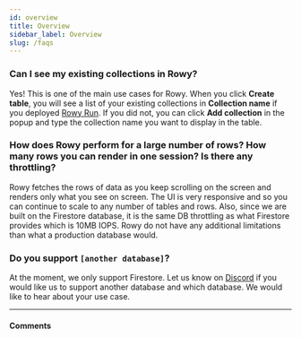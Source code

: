 ```yaml
---
id: overview
title: Overview
sidebar_label: Overview
slug: /faqs
---
```


### Can I see my existing collections in Rowy?

Yes! This is one of the main use cases for Rowy. When you click **Create
table**, you will see a list of your existing collections in **Collection name**
if you deployed [Rowy Run](../rowy-run/overview.mdx). If you did not, you can
click **Add collection** in the popup and type the collection name you want to
display in the table.

### How does Rowy perform for a large number of rows? How many rows you can render in one session? Is there any throttling?

Rowy fetches the rows of data as you keep scrolling on the screen and renders
only what you see on screen. The UI is very responsive and so you can continue
to scale to any number of tables and rows. Also, since we are built on the
Firestore database, it is the same DB throttling as what Firestore provides
which is 10MB IOPS. Rowy do not have any additional limitations than what a
production database would.

### Do you support `[another database]`?

At the moment, we only support Firestore. Let us know on
[Discord](https://discord.com/invite/B8yAD5PDX4) if you would like us to support
another database and which database. We would like to hear about your use case.

<hr />

#### Comments

<head>
  <script async defer src="https://cusdis.com/js/cusdis.es.js"></script>
</head>

<div id="cusdis"
  data-host="https://cusdis.com"
  data-app-id="49da488c-98c0-4284-943e-fc2be8b8504b"
  data-page-id= {frontMatter.id}
  data-page-url= {frontMatter.slug}
  data-page-title= {frontMatter.title}
  data-theme="auto"
></div>